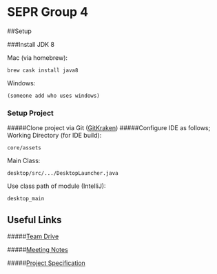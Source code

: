 # SEPR Group 4


##Setup

###Install JDK 8

Mac (via homebrew):

    brew cask install java8

Windows:
    
    (someone add who uses windows)


### Setup Project
#####Clone project via Git ([GitKraken](https://www.gitkraken.com/))
#####Configure IDE as follows;
Working Directory (for IDE build):

    core/assets
Main Class:

    desktop/src/.../DesktopLauncher.java
Use class path of module (IntelliJ):

    desktop_main

## Useful Links
#####[Team Drive](https://drive.google.com/drive/u/1/folders/0AM0PnvdZyP14Uk9PVA)

#####[Meeting Notes](https://drive.google.com/drive/u/1/folders/1g4bsWrEKnDxtcUarVvv5RDFJaipcYOck)

#####[Project Specification](https://drive.google.com/open?id=1z68TP5GyXSO9qqgOV070F1-X_hhf-QSyx-5MQE0J8_U)